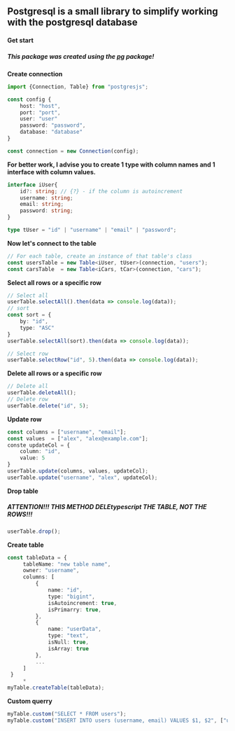 ## Postgresql is a small library to simplify working with the postgresql database

#### Get start

##### This package was created using the [pg](https://www.npmjs.com/package/pg) package!

**Create connection**
```typescript
import {Connection, Table} from "postgresjs";

const config {
    host: "host",
    port: "port",
    user: "user"
    password: "password",
    database: "database"
}

const connection = new Connection(config);
```

**For better work, I advise you to create 1 type with column names and 1 interface with column values.**

```typescript
interface iUser{
    id?: string; // {?} - if the column is autoincrement 
    username: string;
    email: string;
    password: string;
}

type tUser = "id" | "username" | "email" | "password";
```

**Now let's connect to the table**
```typescript
// For each table, create an instance of that table's class
const usersTable = new Table<iUser, tUser>(connection, "users");
const carsTable  = new Table<iCars, tCar>(connection, "cars");
```

**Select all rows or a specific row**
```typescript
// Select all
userTable.selectAll().then(data => console.log(data));
// sort
const sort = {
    by: "id",
    type: "ASC"
}
userTable.selectAll(sort).then(data => console.log(data));

// Select row
userTable.selectRow("id", 5).then(data => console.log(data));
```

**Delete all rows or a specific row**
```typescript
// Delete all
userTable.deleteAll();
// Delete row
userTable.delete("id", 5);
```

**Update row**
```typescript
const columns = ["username", "email"];
const values  = ["alex", "alex@example.com"];
conste updateCol = {
    column: "id",
    value: 5
}
userTable.update(columns, values, updateCol);
userTable.update("username", "alex", updateCol);
```

**Drop table**
##### ATTENTION!!! THIS METHOD DELEtypescript THE TABLE, NOT THE ROWS!!!
```typescript
userTable.drop();
```

**Create table**
```typescript
const tableData = {
     tableName: "new table name",
     owner: "username",
     columns: [
         {
             name: "id",
             type: "bigint",
             isAutoincrement: true,
             isPrimarry: true,
         },
         {
             name: "userData",
             type: "text",
             isNull: true,
             isArray: true
         },
         ...
     ]
 }
     * 
myTable.createTable(tableData);
```

**Custom querry**
```typescript
myTable.custom("SELECT * FROM users");
myTable.custom("INSERT INTO users (username, email) VALUES $1, $2", ["username", "useremail"]);
```